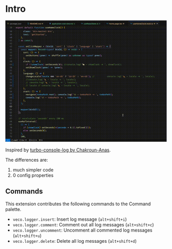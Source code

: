 # Intro

![](../../res/logger.gif)

Inspired by [turbo-console-log by Chakroun-Anas](https://github.dev/Chakroun-Anas/turbo-console-log).

The differences are:

1. much simpler code
2. 0 config properties

## Commands

This extension contributes the following commands to the Command palette.

- `veco.logger.insert`: Insert log message (`alt+shift+i`)
- `veco.logger.comment`: Comment out all log messages (`alt+shift+c`)
- `veco.logger.uncomment`: Uncomment all commented log messages (`alt+shift+u`)
- `veco.logger.delete`: Delete all log messages (`alt+shift+d`)